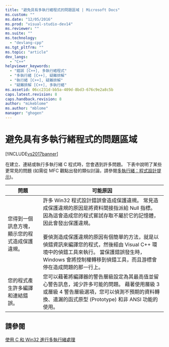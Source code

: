 ```yaml
---
title: "避免具有多執行緒程式的問題區域 | Microsoft Docs"
ms.custom: ""
ms.date: "12/05/2016"
ms.prod: "visual-studio-dev14"
ms.reviewer: ""
ms.suite: ""
ms.technology: 
  - "devlang-cpp"
ms.tgt_pltfrm: ""
ms.topic: "article"
dev_langs: 
  - "C++"
helpviewer_keywords: 
  - "錯誤 [C++], 多執行緒程式"
  - "多執行緒 [C++], 疑難排解"
  - "執行緒 [C++], 疑難排解"
  - "疑難排解 [C++], 多執行緒"
ms.assetid: 06cc231d-bb5a-409d-8bd3-676c9e2a8c5b
caps.latest.revision: 8
caps.handback.revision: 8
author: "mikeblome"
ms.author: "mblome"
manager: "ghogen"
---
```

# 避免具有多執行緒程式的問題區域
[!INCLUDE[vs2017banner](../assembler/inline/includes/vs2017banner.md)]

在建立、連結或執行多執行緒 C 程式時，您會遇到許多問題。  下表中說明了某些更常見的問題 \(如需從 MFC 觀點出發的類似討論，請參閱[多執行緒：程式設計提示](../parallel/multithreading-programming-tips.md)\)。  
  
|問題|可能原因|  
|--------|----------|  
|您得到一個訊息方塊，顯示您的程式造成保護違規。|許多 Win32 程式設計錯誤會造成保護違規。  常見造成保護違規的原因是將資料間接指派給 Null 指標。  因為這會造成您的程式嘗試存取不屬於它的記憶體，因此會發出保護違規。<br /><br /> 要偵測造成保護違規的原因有個簡單的方法，就是以偵錯資訊來編譯您的程式，然後經由 Visual C\+\+ 環境中的偵錯工具來執行。  當保護錯誤發生時，Windows 會將控制權轉移到偵錯工具，而且游標會停在造成問題的那一行上。|  
|您的程式產生許多編譯和連結錯誤。|您可以藉著將編譯器的警告層級設定為其最高值並留心警告訊息，減少許多可能的問題。  藉著使用層級 3 或層級 4 警告層級選項，您可以偵測不預期的資料轉換、遺漏的函式原型 \(Prototype\) 和非 ANSI 功能的使用。|  
  
## 請參閱  
 [使用 C 和 Win32 進行多執行緒處理](../parallel/multithreading-with-c-and-win32.md)